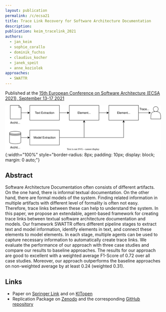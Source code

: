 ```yaml
---
layout: publication
permalink: /c/ecsa21
title: Trace Link Recovery for Software Architecture Documentation
description:
publication: keim_tracelink_2021
authors:
  - jan_keim
  - sophie_corallo
  - dominik_fuchss
  - claudius_kocher
  - janek_speit
  - anne_koziolek
approaches:
  - SWATTR
---
```


Published at the [15th European Conference on Software Architecture (ECSA 2021), September 13-17 2021](https://conf.researchr.org/home/ecsa-2021)

![SWATTR Overview](/assets/img/approaches/ecsa21-swattr.svg){:width="100%" style="border-radius: 8px; padding: 10px; display: block; margin: 0 auto;"}

## Abstract

Software Architecture Documentation often consists of different artifacts.
On the one hand, there is informal textual documentation.
On the other hand, there are formal models of the system.
Finding related information in multiple artifacts with different level of formality is often not easy.
Therefore, trace links between these can help to understand the system.
In this paper, we propose an extendable, agent-based framework for creating trace links between textual software architecture documentation and models.
Our framework SWATTR offers different pipeline stages to extract text and model information, identify elements in text, and connect these elements to model elements.
In each stage, multiple agents can be used to capture necessary information to automatically create trace links.
We evaluate the performance of our approach with three case studies and compare our results to baseline approaches.
The results for our approach are good to excellent with a weighted average F1-Score of 0.72 over all case studies.
Moreover, our approach outperforms the baseline approaches on non-weighted average by at least 0.24 (weighted 0.31).

## Links

- Paper on [Springer Link](https://doi.org/10.1007/978-3-030-86044-8_7) and on [KITopen](https://doi.org/10.5445/IR/1000138399)
- Replication Package on [Zenodo](https://doi.org/10.5281/zenodo.4730621) and the corresponding [GitHub repository](https://github.com/ardoco/SWATTR)
<!-- - [Slides](/assets/pdf/presentation_21_ecsa_TLR.pdf) -->
